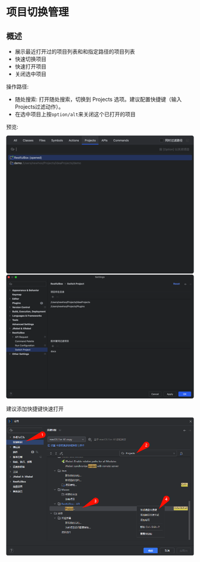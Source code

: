 # 项目切换管理

## 概述

- 展示最近打开过的项目列表和和指定路径的项目列表
- 快速切换项目
- 快速打开项目
- 关闭选中项目

操作路径:

- 随处搜索: 打开随处搜索，切换到 Projects 选项。建议配置快捷键（输入Projects过滤动作）。
- 在选中项目上按`option/alt`来关闭这个已打开的项目

预览:

![](./images/switchproject.png)
![img.png](images/switchprojectconfig.png)

建议添加快捷键快速打开

![img.png](images/1737249235669.png)
